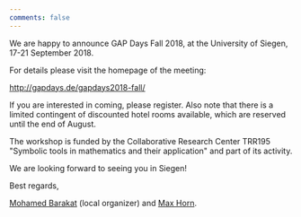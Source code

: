 ```yaml
---
comments: false
---
```

We are happy to announce GAP Days Fall 2018, at the University of Siegen, 17-21 September 2018.

For details please visit the homepage of the meeting:

<http://gapdays.de/gapdays2018-fall/>

If you are interested in coming, please register. Also note that there is
a limited contingent of discounted hotel rooms available, which are reserved
until the end of August.

The workshop is funded by the Collaborative Research Center TRR195 "Symbolic tools in mathematics and their application" and part of its activity.

We are looking forward to seeing you in Siegen!

Best regards,

[Mohamed Barakat](/) (local organizer) and [Max Horn](http://www.quendi.de/en/math).
